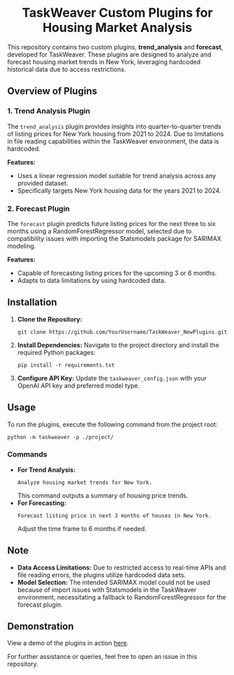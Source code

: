 <h1 align="center">TaskWeaver Custom Plugins for Housing Market Analysis</h1>
This repository contains two custom plugins, <strong>trend_analysis</strong> and <strong>forecast</strong>, developed for TaskWeaver. These plugins are designed to analyze and forecast housing market trends in New York, leveraging hardcoded historical data due to access restrictions.

<h2>Overview of Plugins</h2>
<h3>1. Trend Analysis Plugin</h3>
The <code>trend_analysis</code> plugin provides insights into quarter-to-quarter trends of listing prices for New York housing from 2021 to 2024. Due to limitations in file reading capabilities within the TaskWeaver environment, the data is hardcoded.

<strong>Features:</strong>

<ul>
<li>Uses a linear regression model suitable for trend analysis across any provided dataset.</li>
<li>Specifically targets New York housing data for the years 2021 to 2024.</li>
</ul>
<h3>2. Forecast Plugin</h3>
The <code>forecast</code> plugin predicts future listing prices for the next three to six months using a RandomForestRegressor model, selected due to compatibility issues with importing the Statsmodels package for SARIMAX modeling.

<strong>Features:</strong>

<ul>
<li>Capable of forecasting listing prices for the upcoming 3 or 6 months.</li>
<li>Adapts to data limitations by using hardcoded data.</li>
</ul>
<h2>Installation</h2>
<ol>
<li><strong>Clone the Repository:</strong>
<pre><code>git clone https://github.com/YourUsername/TaskWeaver_NewPlugins.git</code></pre></li>
<li><strong>Install Dependencies:</strong>
Navigate to the project directory and install the required Python packages:
<pre><code>pip install -r requirements.txt</code></pre></li>
<li><strong>Configure API Key:</strong>
Update the <code>taskweaver_config.json</code> with your OpenAI API key and preferred model type.</li>
</ol>
<h2>Usage</h2>
To run the plugins, execute the following command from the project root:

<pre><code>python -m taskweaver -p ./project/</code></pre>
<h3>Commands</h3>
<ul>
<li><strong>For Trend Analysis:</strong>
<pre><code>Analyze housing market trends for New York.</code></pre>
This command outputs a summary of housing price trends.</li>
<li><strong>For Forecasting:</strong>
<pre><code>Forecast listing price in next 3 months of houses in New York.</code></pre>
Adjust the time frame to 6 months if needed.</li>
</ul>
<h2>Note</h2>
<ul>
<li><strong>Data Access Limitations:</strong> Due to restricted access to real-time APIs and file reading errors, the plugins utilize hardcoded data sets.</li>
<li><strong>Model Selection:</strong> The intended SARIMAX model could not be used because of import issues with Statsmodels in the TaskWeaver environment, necessitating a fallback to RandomForestRegressor for the forecast plugin.</li>
</ul>
<h2>Demonstration</h2>
View a demo of the plugins in action <a href="https://drive.google.com/file/d/1_pVilgWv5WXtr2yW4Opxuj1YgLqmpOfQ/view?usp=sharing">here</a>.

For further assistance or queries, feel free to open an issue in this repository.
